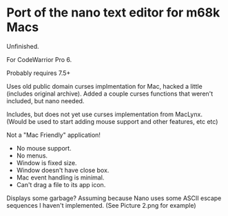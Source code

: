 Port of the nano text editor for m68k Macs
===============

Unfinished.

For CodeWarrior Pro 6.

Probably requires 7.5+

Uses old public domain curses implmentation for Mac, hacked a little (includes original archive).
Added a couple curses functions that weren't included, but nano needed.

Includes, but does not yet use curses implementation from MacLynx.
(Would be used to start adding mouse support and other features, etc etc)

Not a "Mac Friendly" application!

- No mouse support.
- No menus.
- Window is fixed size.
- Window doesn't have close box.
- Mac event handling is minimal.
- Can't drag a file to its app icon.

Displays some garbage?
Assuming because Nano uses some ASCII escape sequences I haven't implemented.
(See Picture 2.png for example)
